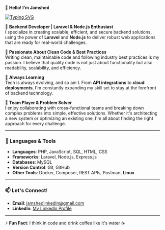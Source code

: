 👋 **Hello! I'm Jamshed**  

[![Typing SVG](https://readme-typing-svg.herokuapp.com?font=Fira+Code&pause=1000&width=499&lines=Backend+Developer+%7C+Laravel+Enthusiast;Crafting+Scalable+%26+Secure+Web+Applications;Exploring+Node.js+%26+API+Integrations;Building+Solutions+for+Real-World+Problems;Passionate+About+Clean+Code+%26+Best+Practices;Continuous+Learner+%26+Tech+Explorer&font-weight=700)](https://git.io/typing-svg)

🔹 **Backend Developer | Laravel & Node.js Enthusiast**  
I specialize in creating scalable, efficient, and secure backend solutions, using the power of **Laravel** and **Node.js** to deliver robust web applications that are ready for real-world challenges.

🔹 **Passionate About Clean Code & Best Practices**  
Writing clean, maintainable code and following industry best practices is my passion. I believe that quality code is not just about functionality but also readability, scalability, and efficiency.

🔹 **Always Learning**  
Tech is always evolving, and so am I. From **API integrations** to **cloud deployments**, I'm constantly expanding my skill set to stay at the forefront of backend technology.

🔹 **Team Player & Problem Solver**  
I enjoy collaborating with cross-functional teams and breaking down complex problems into simple, effective solutions. Whether it's architecting a new system or optimizing an existing one, I'm all about finding the right approach for every challenge.

---

### 🔧 **Languages & Tools**

- **Languages**: PHP, JavaScript, SQL, HTML, CSS
- **Frameworks**: Laravel, Node.js, Express.js
- **Databases**: MySQL
- **Version Control**: Git, GitHub
- **Other Tools**: Docker, Composer, REST APIs, Postman, **Linux**

---

### 📫 **Let's Connect!**  
- **Email**: jamshedlinkedin@gmail.com
- **LinkedIn**: [My LinkedIn Profile](https://www.linkedin.com/in/jamshed-ali-b8a1802a8/)  

---

⚡ **Fun Fact**: I think in code and drink coffee like it's water ☕
